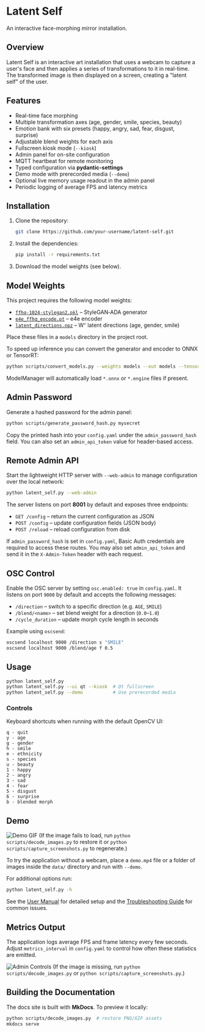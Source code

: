 # Latent Self

An interactive face-morphing mirror installation.

## Overview

Latent Self is an interactive art installation that uses a webcam to capture a user's face and then applies a series of transformations to it in real-time. The transformed image is then displayed on a screen, creating a "latent self" of the user.

## Features

*   Real-time face morphing
*   Multiple transformation axes (age, gender, smile, species, beauty)
*   Emotion bank with six presets (happy, angry, sad, fear, disgust, surprise)
*   Adjustable blend weights for each axis
*   Fullscreen kiosk mode (`--kiosk`)
*   Admin panel for on-site configuration
*   MQTT heartbeat for remote monitoring
*   Typed configuration via **pydantic-settings**
*   Demo mode with prerecorded media (`--demo`)
*   Optional live memory usage readout in the admin panel
*   Periodic logging of average FPS and latency metrics

## Installation

1.  Clone the repository:
    ```bash
    git clone https://github.com/your-username/latent-self.git
    ```
2.  Install the dependencies:
    ```bash
    pip install -r requirements.txt
    ```
3.  Download the model weights (see below).

## Model Weights

This project requires the following model weights:

* [`ffhq-1024-stylegan2.pkl`](https://nvlabs-fi-cdn.nvidia.com/stylegan2-ada-pytorch/pretrained/ffhq.pkl) – StyleGAN‑ADA generator  
* [`e4e_ffhq_encode.pt`](https://huggingface.co/camenduru/PTI/resolve/main/e4e_ffhq_encode.pt) – e4e encoder  
* [`latent_directions.npz`](https://raw.githubusercontent.com/genforce/interfacegan/master/boundaries/latent_directions_ffhq.npz) – W⁺ latent directions (age, gender, smile)

Place these files in a `models` directory in the project root.

To speed up inference you can convert the generator and encoder to ONNX or TensorRT:
```bash
python scripts/convert_models.py --weights models --out models --tensorrt
```
ModelManager will automatically load `*.onnx` or `*.engine` files if present.

## Admin Password

Generate a hashed password for the admin panel:

```bash
python scripts/generate_password_hash.py mysecret
```

Copy the printed hash into your `config.yaml` under the
`admin_password_hash` field.
You can also set an `admin_api_token` value for header-based access.

## Remote Admin API

Start the lightweight HTTP server with `--web-admin` to manage
configuration over the local network:

```bash
python latent_self.py --web-admin
```

The server listens on port **8001** by default and exposes three endpoints:

* `GET /config` – return the current configuration as JSON
* `POST /config` – update configuration fields (JSON body)
* `POST /reload` – reload configuration from disk

If `admin_password_hash` is set in `config.yaml`, Basic Auth credentials are
required to access these routes. You may also set `admin_api_token` and send it
in the `X-Admin-Token` header with each request.

## OSC Control

Enable the OSC server by setting `osc.enabled: true` in `config.yaml`.
It listens on port `9000` by default and accepts the following messages:

* `/direction` – switch to a specific direction (e.g. `AGE`, `SMILE`)
* `/blend/<name>` – set blend weight for a direction (`0.0`–`1.0`)
* `/cycle_duration` – update morph cycle length in seconds

Example using `oscsend`:

```bash
oscsend localhost 9000 /direction s "SMILE"
oscsend localhost 9000 /blend/age f 0.5
```

## Usage

```bash
python latent_self.py
python latent_self.py --ui qt --kiosk  # Qt fullscreen
python latent_self.py --demo           # Use prerecorded media
```

### Controls

Keyboard shortcuts when running with the default OpenCV UI:

```
q - quit
y - age
g - gender
h - smile
e - ethnicity
s - species
u - beauty
1 - happy
2 - angry
3 - sad
4 - fear
5 - disgust
6 - surprise
b - blended morph
```

## Demo

![Demo GIF](docs/images/demo.gif)
(If the image fails to load, run `python scripts/decode_images.py` to restore it or
`python scripts/capture_screenshots.py` to regenerate.)

To try the application without a webcam, place a `demo.mp4` file or a folder of
images inside the `data/` directory and run with `--demo`.

For additional options run:

```bash
python latent_self.py -h
```

See the [User Manual](USER_MANUAL.md) for detailed setup and the
[Troubleshooting Guide](docs/troubleshooting.md) for common issues.

## Metrics Output

The application logs average FPS and frame latency every few seconds. Adjust
`metrics_interval` in `config.yaml` to control how often these statistics are
emitted.

![Admin Controls](docs/images/admin_controls.png)
(If the image is missing, run `python scripts/decode_images.py` or
`python scripts/capture_screenshots.py`.)

## Building the Documentation

The docs site is built with **MkDocs**. To preview it locally:

```bash
python scripts/decode_images.py  # restore PNG/GIF assets
mkdocs serve
```

